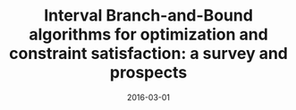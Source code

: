 ---
title: "Interval Branch-and-Bound algorithms for optimization and constraint satisfaction: a survey and prospects"
collection: publications
permalink: 
venue: "Journal of Global Optimization"
excerpt: "WoS 1"
date: 2016-03-01
paperurl:
citation: 'I. Araya and V. Reyes. <i>Interval Branch-and-Bound algorithms for optimization and constraint satisfaction: a survey and prospects.</i>, Journal of Global Optimization, 65(4), 837-866, 2016.'
---